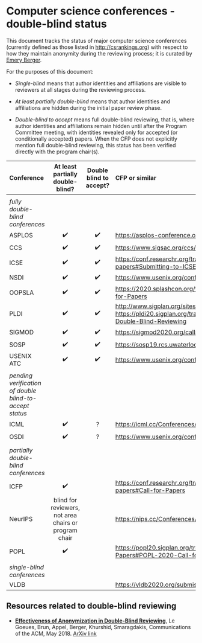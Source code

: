 # Computer science conferences - double-blind status

This document tracks the status of major computer science conferences
(currently defined as those listed in http://csrankings.org) with
respect to how they maintain anonymity during the reviewing process;
it is curated by [Emery Berger](https://emeryberger.com).

For the purposes of this document:

* _Single-blind_ means that author identities and affiliations are visible
to reviewers at all stages during the reviewing process.

* _At least partially double-blind_ means that author identities and
affiliations are hidden during the initial paper review phase.

* _Double-blind to accept_ means full double-blind reviewing, that is,
where author identities and affiliations remain hidden until after
the Program Committee meeting, with identities revealed only for
accepted (or conditionally accepted) papers.
When the CFP does not explicitly mention full double-blind reviewing,
this status has been verified directly with the program chair(s).

| Conference | At least partially double-blind? | Double blind to accept? | CFP or similar |
| :--        | :--: | :--:                    | :--           |
|            |      |                         |               |
| _fully double-blind conferences_ | 
| ASPLOS     | :heavy_check_mark:     | :heavy_check_mark:      | https://asplos-conference.org/submissions/ |
| CCS        | :heavy_check_mark:     | :heavy_check_mark:      | https://www.sigsac.org/ccs/CCS2020/call-for-papers.html |
| ICSE       | :heavy_check_mark:     | :heavy_check_mark:      | https://conf.researchr.org/track/icse-2020/icse-2020-papers#Submitting-to-ICSE-Q-A |
| NSDI       | :heavy_check_mark:     | :heavy_check_mark: | https://www.usenix.org/conference/nsdi20/call-for-papers |
| OOPSLA     | :heavy_check_mark:     | :heavy_check_mark:      | https://2020.splashcon.org/track/splash-2020-oopsla#Call-for-Papers |
| PLDI       | :heavy_check_mark:     | :heavy_check_mark:      | http://www.sigplan.org/sites/default/files/PracticesofPLDI.pdf, https://pldi20.sigplan.org/track/pldi-2020-papers#FAQ-on-Double-Blind-Reviewing |
| SIGMOD     | :heavy_check_mark:     | :heavy_check_mark: | https://sigmod2020.org/calls_papers_sigmod_research.shtml |
| SOSP       | :heavy_check_mark:     | :heavy_check_mark:      | https://sosp19.rcs.uwaterloo.ca/cfp.html |
| USENIX ATC | :heavy_check_mark:     | :heavy_check_mark: | https://www.usenix.org/conference/atc20/call-for-papers |
|            |      |                   |                                                         |
| _pending verification of double blind-to-accept status_ | | | |
| ICML       | :heavy_check_mark:     | ? | https://icml.cc/Conferences/2020/CallForPapers |
| OSDI       | :heavy_check_mark:     | ? | https://www.usenix.org/conference/osdi20/call-for-papers |
|            |      |                   |                                                         |
| _partially double-blind conferences_ | | | |
| ICFP       | :heavy_check_mark: |  | https://conf.researchr.org/track/icfp-2020/icfp-2020-papers#Call-for-Papers |
| NeurIPS    | blind for reviewers, not area chairs or program chair | | https://nips.cc/Conferences/2019/CallForPapers |
| POPL       | :heavy_check_mark: |  | https://popl20.sigplan.org/track/POPL-2020-Research-Papers#POPL-2020-Call-for-Papers |
|            |      |                   |                                                         |
| _single-blind conferences_ | | | |
| VLDB       |      |                         | https://vldb2020.org/submission-guidelines.html |

## Resources related to double-blind reviewing

* [**Effectiveness of Anonymization in Double-Blind Reviewing**](https://dl.acm.org/doi/10.1145/3208157), Le Goeues, Brun, Appel, Berger, Khurshid, Smaragdakis, Communications of the ACM, May 2018. [ArXiv link](https://arxiv.org/abs/1709.01609)